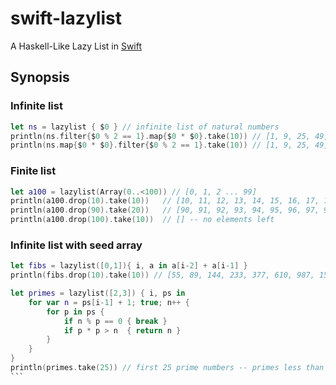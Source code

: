 swift-lazylist
==============

A Haskell-Like Lazy List in [Swift]

[Swift]: https://developer.apple.com/swift/

Synopsis
--------

### Infinite list
````swift
let ns = lazylist { $0 } // infinite list of natural numbers
println(ns.filter{$0 % 2 == 1}.map{$0 * $0}.take(10)) // [1, 9, 25, 49, 81, 121, 169, 225, 289, 361]
println(ns.map{$0 * $0}.filter{$0 % 2 == 1}.take(10)) // [1, 9, 25, 49, 81, 121, 169, 225, 289, 361]
````
### Finite list
````swift
let a100 = lazylist(Array(0..<100)) // [0, 1, 2 ... 99]
println(a100.drop(10).take(10))   // [10, 11, 12, 13, 14, 15, 16, 17, 18, 19]
println(a100.drop(90).take(20))   // [90, 91, 92, 93, 94, 95, 96, 97, 98, 99] -- only 10
println(a100.drop(100).take(10))  // [] -- no elements left
````
### Infinite list with seed array
````swift
let fibs = lazylist([0,1]){ i, a in a[i-2] + a[i-1] }
println(fibs.drop(10).take(10)) // [55, 89, 144, 233, 377, 610, 987, 1597, 2584, 4181] -- F10...F19
````
````swift
let primes = lazylist([2,3]) { i, ps in
    for var n = ps[i-1] + 1; true; n++ {
        for p in ps {
            if n % p == 0 { break }
            if p * p > n  { return n }
        }
    }
}
println(primes.take(25)) // first 25 prime numbers -- primes less than 100
```

